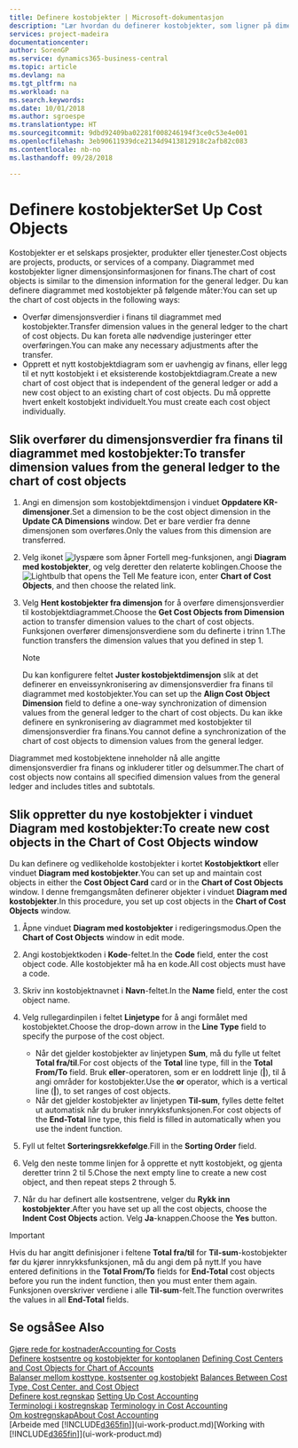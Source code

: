```yaml
---
title: Definere kostobjekter | Microsoft-dokumentasjon
description: "Lær hvordan du definerer kostobjekter, som ligner på dimensjonene i Finans."
services: project-madeira
documentationcenter: 
author: SorenGP
ms.service: dynamics365-business-central
ms.topic: article
ms.devlang: na
ms.tgt_pltfrm: na
ms.workload: na
ms.search.keywords: 
ms.date: 10/01/2018
ms.author: sgroespe
ms.translationtype: HT
ms.sourcegitcommit: 9dbd92409ba02281f008246194f3ce0c53e4e001
ms.openlocfilehash: 3eb90611939dce2134d9413812918c2afb82c083
ms.contentlocale: nb-no
ms.lasthandoff: 09/28/2018

---
```

# <a name="set-up-cost-objects"></a><span data-ttu-id="2c3b8-103">Definere kostobjekter</span><span class="sxs-lookup"><span data-stu-id="2c3b8-103">Set Up Cost Objects</span></span>
<span data-ttu-id="2c3b8-104">Kostobjekter er et selskaps prosjekter, produkter eller tjenester.</span><span class="sxs-lookup"><span data-stu-id="2c3b8-104">Cost objects are projects, products, or services of a company.</span></span> <span data-ttu-id="2c3b8-105">Diagrammet med kostobjekter ligner dimensjonsinformasjonen for finans.</span><span class="sxs-lookup"><span data-stu-id="2c3b8-105">The chart of cost objects is similar to the dimension information for the general ledger.</span></span> <span data-ttu-id="2c3b8-106">Du kan definere diagrammet med kostobjekter på følgende måter:</span><span class="sxs-lookup"><span data-stu-id="2c3b8-106">You can set up the chart of cost objects in the following ways:</span></span>  

* <span data-ttu-id="2c3b8-107">Overfør dimensjonsverdier i finans til diagrammet med kostobjekter.</span><span class="sxs-lookup"><span data-stu-id="2c3b8-107">Transfer dimension values in the general ledger to the chart of cost objects.</span></span> <span data-ttu-id="2c3b8-108">Du kan foreta alle nødvendige justeringer etter overføringen.</span><span class="sxs-lookup"><span data-stu-id="2c3b8-108">You can make any necessary adjustments after the transfer.</span></span>  
* <span data-ttu-id="2c3b8-109">Opprett et nytt kostobjektdiagram som er uavhengig av finans, eller legg til et nytt kostobjekt i et eksisterende kostobjektdiagram.</span><span class="sxs-lookup"><span data-stu-id="2c3b8-109">Create a new chart of cost object that is independent of the general ledger or add a new cost object to an existing chart of cost objects.</span></span> <span data-ttu-id="2c3b8-110">Du må opprette hvert enkelt kostobjekt individuelt.</span><span class="sxs-lookup"><span data-stu-id="2c3b8-110">You must create each cost object individually.</span></span>  

## <a name="to-transfer-dimension-values-from-the-general-ledger-to-the-chart-of-cost-objects"></a><span data-ttu-id="2c3b8-111">Slik overfører du dimensjonsverdier fra finans til diagrammet med kostobjekter:</span><span class="sxs-lookup"><span data-stu-id="2c3b8-111">To transfer dimension values from the general ledger to the chart of cost objects</span></span>  
1.  <span data-ttu-id="2c3b8-112">Angi en dimensjon som kostobjektdimensjon i vinduet **Oppdatere KR-dimensjoner**.</span><span class="sxs-lookup"><span data-stu-id="2c3b8-112">Set a dimension to be the cost object dimension in the **Update CA Dimensions** window.</span></span> <span data-ttu-id="2c3b8-113">Det er bare verdier fra denne dimensjonen som overføres.</span><span class="sxs-lookup"><span data-stu-id="2c3b8-113">Only the values from this dimension are transferred.</span></span>  
2.  <span data-ttu-id="2c3b8-114">Velg ikonet ![lyspære som åpner Fortell meg-funksjonen](media/ui-search/search_small.png "Fortell hva du vil gjøre"), angi **Diagram med kostobjekter**, og velg deretter den relaterte koblingen.</span><span class="sxs-lookup"><span data-stu-id="2c3b8-114">Choose the ![Lightbulb that opens the Tell Me feature](media/ui-search/search_small.png "Tell me what you want to do") icon, enter **Chart of Cost Objects**, and then choose the related link.</span></span>  
3.  <span data-ttu-id="2c3b8-115">Velg **Hent kostobjekter fra dimensjon** for å overføre dimensjonsverdier til kostobjektdiagrammet.</span><span class="sxs-lookup"><span data-stu-id="2c3b8-115">Choose the **Get Cost Objects from Dimension** action to transfer dimension values to the chart of cost objects.</span></span> <span data-ttu-id="2c3b8-116">Funksjonen overfører dimensjonsverdiene som du definerte i trinn 1.</span><span class="sxs-lookup"><span data-stu-id="2c3b8-116">The function transfers the dimension values that you defined in step 1.</span></span>  

    > [!NOTE]  
    >  <span data-ttu-id="2c3b8-117">Du kan konfigurere feltet **Juster kostobjektdimensjon** slik at det definerer en enveissynkronisering av dimensjonsverdier fra finans til diagrammet med kostobjekter.</span><span class="sxs-lookup"><span data-stu-id="2c3b8-117">You can set up the **Align Cost Object Dimension**  field to define a one-way synchronization of dimension values from the general ledger to the chart of cost objects.</span></span> <span data-ttu-id="2c3b8-118">Du kan ikke definere en synkronisering av diagrammet med kostobjekter til dimensjonsverdier fra finans.</span><span class="sxs-lookup"><span data-stu-id="2c3b8-118">You cannot define a synchronization of the chart of cost objects to dimension values from the general ledger.</span></span>  

<span data-ttu-id="2c3b8-119">Diagrammet med kostobjektene inneholder nå alle angitte dimensjonsverdier fra finans og inkluderer titler og delsummer.</span><span class="sxs-lookup"><span data-stu-id="2c3b8-119">The chart of cost objects now contains all specified dimension values from the general ledger and includes titles and subtotals.</span></span>  

## <a name="to-create-new-cost-objects-in-the-chart-of-cost-objects-window"></a><span data-ttu-id="2c3b8-120">Slik oppretter du nye kostobjekter i vinduet Diagram med kostobjekter:</span><span class="sxs-lookup"><span data-stu-id="2c3b8-120">To create new cost objects in the Chart of Cost Objects window</span></span>  
<span data-ttu-id="2c3b8-121">Du kan definere og vedlikeholde kostobjekter i kortet **Kostobjektkort** eller vinduet **Diagram med kostobjekter**.</span><span class="sxs-lookup"><span data-stu-id="2c3b8-121">You can set up and maintain cost objects in either the **Cost Object Card** card or in the **Chart of Cost Objects** window.</span></span> <span data-ttu-id="2c3b8-122">I denne fremgangsmåten definerer objekter i vinduet **Diagram med kostobjekter**.</span><span class="sxs-lookup"><span data-stu-id="2c3b8-122">In this procedure, you set up cost objects in the **Chart of Cost Objects** window.</span></span>  

1.  <span data-ttu-id="2c3b8-123">Åpne vinduet **Diagram med kostobjekter** i redigeringsmodus.</span><span class="sxs-lookup"><span data-stu-id="2c3b8-123">Open the **Chart of Cost Objects** window in edit mode.</span></span>  
2.  <span data-ttu-id="2c3b8-124">Angi kostobjektkoden i **Kode**-feltet.</span><span class="sxs-lookup"><span data-stu-id="2c3b8-124">In the **Code** field, enter the cost object code.</span></span> <span data-ttu-id="2c3b8-125">Alle kostobjekter må ha en kode.</span><span class="sxs-lookup"><span data-stu-id="2c3b8-125">All cost objects must have a code.</span></span>  
3.  <span data-ttu-id="2c3b8-126">Skriv inn kostobjektnavnet i **Navn**-feltet.</span><span class="sxs-lookup"><span data-stu-id="2c3b8-126">In the **Name** field, enter the cost object name.</span></span>  
4.  <span data-ttu-id="2c3b8-127">Velg rullegardinpilen i feltet **Linjetype** for å angi formålet med kostobjektet.</span><span class="sxs-lookup"><span data-stu-id="2c3b8-127">Choose the drop-down arrow in the **Line Type** field to specify the purpose of the cost object.</span></span>  

    * <span data-ttu-id="2c3b8-128">Når det gjelder kostobjekter av linjetypen **Sum**, må du fylle ut feltet **Total fra/til**.</span><span class="sxs-lookup"><span data-stu-id="2c3b8-128">For cost objects of the **Total** line type, fill in the **Total From/To** field.</span></span> <span data-ttu-id="2c3b8-129">Bruk **eller**-operatoren, som er en loddrett linje (**&#124;**), til å angi områder for kostobjekter.</span><span class="sxs-lookup"><span data-stu-id="2c3b8-129">Use the **or** operator, which is a vertical line (**&#124;**), to set ranges of cost objects.</span></span>  
    * <span data-ttu-id="2c3b8-130">Når det gjelder kostobjekter av linjetypen **Til-sum**, fylles dette feltet ut automatisk når du bruker innrykksfunksjonen.</span><span class="sxs-lookup"><span data-stu-id="2c3b8-130">For cost objects of the **End-Total** line type, this field is filled in automatically when you use  the indent function.</span></span>  
5.  <span data-ttu-id="2c3b8-131">Fyll ut feltet **Sorteringsrekkefølge**.</span><span class="sxs-lookup"><span data-stu-id="2c3b8-131">Fill in the **Sorting Order** field.</span></span>  
6.  <span data-ttu-id="2c3b8-132">Velg den neste tomme linjen for å opprette et nytt kostobjekt, og gjenta deretter trinn 2 til 5.</span><span class="sxs-lookup"><span data-stu-id="2c3b8-132">Chose the next empty line to create a new cost object, and then repeat steps 2 through 5.</span></span>  
7.  <span data-ttu-id="2c3b8-133">Når du har definert alle kostsentrene, velger du **Rykk inn kostobjekter**.</span><span class="sxs-lookup"><span data-stu-id="2c3b8-133">After you have set up all the cost objects, choose the **Indent Cost Objects** action.</span></span> <span data-ttu-id="2c3b8-134">Velg **Ja**-knappen.</span><span class="sxs-lookup"><span data-stu-id="2c3b8-134">Choose the **Yes** button.</span></span>  

> [!IMPORTANT]  
>  <span data-ttu-id="2c3b8-135">Hvis du har angitt definisjoner i feltene **Total fra/til** for **Til-sum**-kostobjekter før du kjører innrykksfunksjonen, må du angi dem på nytt.</span><span class="sxs-lookup"><span data-stu-id="2c3b8-135">If you have entered definitions in the **Total From/To** fields for **End-Total** cost objects before you run the indent function, then you must enter them again.</span></span> <span data-ttu-id="2c3b8-136">Funksjonen overskriver verdiene i alle **Til-sum**-felt.</span><span class="sxs-lookup"><span data-stu-id="2c3b8-136">The function overwrites the values in all **End-Total** fields.</span></span>  

## <a name="see-also"></a><span data-ttu-id="2c3b8-137">Se også</span><span class="sxs-lookup"><span data-stu-id="2c3b8-137">See Also</span></span>  
[<span data-ttu-id="2c3b8-138">Gjøre rede for kostnader</span><span class="sxs-lookup"><span data-stu-id="2c3b8-138">Accounting for Costs</span></span>](finance-manage-cost-accounting.md)  
<span data-ttu-id="2c3b8-139">[Definere kostsentre og kostobjekter for kontoplanen](finance-defining-cost-centers-and-cost-objects-for-chart-of-accounts.md) </span><span class="sxs-lookup"><span data-stu-id="2c3b8-139">[Defining Cost Centers and Cost Objects for Chart of Accounts](finance-defining-cost-centers-and-cost-objects-for-chart-of-accounts.md) </span></span>  
<span data-ttu-id="2c3b8-140">[Balanser mellom kosttype, kostsenter og kostobjekt](finance-balances-between-cost-type-cost-center-and-cost-object.md) </span><span class="sxs-lookup"><span data-stu-id="2c3b8-140">[Balances Between Cost Type, Cost Center, and Cost Object](finance-balances-between-cost-type-cost-center-and-cost-object.md) </span></span>  
<span data-ttu-id="2c3b8-141">[Definere kost.regnskap](finance-set-up-cost-accounting.md) </span><span class="sxs-lookup"><span data-stu-id="2c3b8-141">[Setting Up Cost Accounting](finance-set-up-cost-accounting.md) </span></span>  
<span data-ttu-id="2c3b8-142">[Terminologi i kostregnskap](finance-terminology-in-cost-accounting.md) </span><span class="sxs-lookup"><span data-stu-id="2c3b8-142">[Terminology in Cost Accounting](finance-terminology-in-cost-accounting.md) </span></span>  
[<span data-ttu-id="2c3b8-143">Om kostregnskap</span><span class="sxs-lookup"><span data-stu-id="2c3b8-143">About Cost Accounting</span></span>](finance-about-cost-accounting.md)  
<span data-ttu-id="2c3b8-144">[Arbeide med [!INCLUDE[d365fin](includes/d365fin_md.md)]](ui-work-product.md)</span><span class="sxs-lookup"><span data-stu-id="2c3b8-144">[Working with [!INCLUDE[d365fin](includes/d365fin_md.md)]](ui-work-product.md)</span></span>

